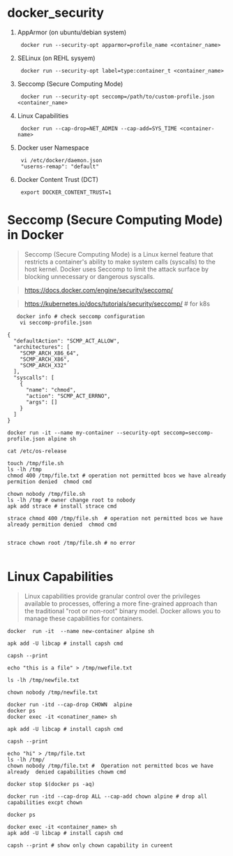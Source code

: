# docker_security

1. AppArmor (on ubuntu/debian system)

        docker run --security-opt apparmor=profile_name <container_name>
2. SELinux (on REHL sysyem)

        docker run --security-opt label=type:container_t <container_name>

3. Seccomp (Secure Computing Mode)

        docker run --security-opt seccomp=/path/to/custom-profile.json <container_name>      

4. Linux Capabilities

        docker run --cap-drop=NET_ADMIN --cap-add=SYS_TIME <container-name>

5. Docker user Namespace

        vi /etc/docker/daemon.json
        "userns-remap": "default" 

6. Docker Content Trust (DCT)

        export DOCKER_CONTENT_TRUST=1

# Seccomp (Secure Computing Mode) in Docker

> Seccomp (Secure Computing Mode) is a Linux kernel feature that restricts a container's ability to make system calls (syscalls) to the host kernel. Docker uses Seccomp to limit the attack surface by blocking unnecessary or dangerous syscalls.

> https://docs.docker.com/engine/security/seccomp/

> https://kubernetes.io/docs/tutorials/security/seccomp/ # for k8s  

       docker info # check seccomp configuration
        vi seccomp-profile.json
```
{
  "defaultAction": "SCMP_ACT_ALLOW",
  "architectures": [
    "SCMP_ARCH_X86_64",
    "SCMP_ARCH_X86",
    "SCMP_ARCH_X32"
  ],
  "syscalls": [
    {
      "name": "chmod",
      "action": "SCMP_ACT_ERRNO",
      "args": []
    }
  ]
}

```
```
docker run -it --name my-container --security-opt seccomp=seccomp-profile.json alpine sh
        
cat /etc/os-release 

touch /tmp/file.sh
ls -lh /tmp
chmod 400 /tmp/file.txt # operation not permitted bcos we have already permition denied  chmod cmd

chown nobody /tmp/file.sh
ls -lh /tmp # owner change root to nobody
apk add strace # install strace cmd

strace chmod 400 /tmp/file.sh  # operation not permitted bcos we have already permition denied  chmod cmd


strace chown root /tmp/file.sh # no error 
  
```
# Linux Capabilities
> Linux capabilities provide granular control over the privileges available to processes, offering a more fine-grained approach than the traditional "root or non-root" binary model. Docker allows you to manage these capabilities for containers.

```
docker  run -it  --name new-container alpine sh

apk add -U libcap # install capsh cmd

capsh --print
```
```
echo "this is a file" > /tmp/nwefile.txt

ls -lh /tmp/newfile.txt

chown nobody /tmp/newfile.txt
```
```
docker run -itd --cap-drop CHOWN  alpine
docker ps
docker exec -it <conatiner_name> sh

apk add -U libcap # install capsh cmd

capsh --print

echo "hi" > /tmp/file.txt
ls -lh /tmp/
chown nobody /tmp/file.txt #  Operation not permitted bcos we have already  denied capabilities chowm cmd
```
```
docker stop $(docker ps -aq)

```
```
docker run -itd --cap-drop ALL --cap-add chown alpine # drop all capabilities excpt chown

docker ps

docker exec -it <container_name> sh
apk add -U libcap # install capsh cmd

capsh --print # show only chown capability in cureent 

```





